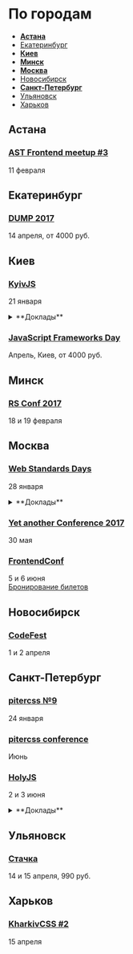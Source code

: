 # По городам

- **[Астана](#Астана)**
- [Екатеринбург](#Екатеринбург)
- **[Киев](#Киев)**
- **[Минск](#Минск)**
- **[Москва](#Москва)**
- [Новосибирск](#Новосибирск)
- **[Санкт-Петербург](#Санкт-Петербург)**
- [Ульяновск](#Ульяновск)
- [Харьков](#Харьков)

## Астана

### [AST Frontend meetup #3](https://astfrontend.timepad.ru/event/432398/)

11 февраля

## Екатеринбург

### [DUMP 2017](http://dump-conf.ru/)

14 апреля, от 4000 руб.

## Киев

### [KyivJS](http://kyivjs.org)

21 января

<details>
  <summary>**Доклады**</summary>

  - «Best practices of Node.js use in production», Никита Галкин
  - «‘This time I’ll build things the right way’», Алексей Распопов
  - «Путешествие вглубь Node.js» или как начать писать RPC и случайно ускорить node_redis в 10 раз», Тимур Шемсединов и Алексей Орленко
  - «Z», Александр Шпак
</details>

### [JavaScript Frameworks Day](http://frameworksdays.com/event/js-frameworks-day-2017)

Апрель, Киев, от 4000 руб.

## Минск

### [RS Conf 2017](https://2017.conf.rollingscopes.com/index.html)

18 и 19 февраля

## Москва

### [Web Standards Days](https://wsd.events/2017/01/28/)

28 января

<details>
  <summary>**Доклады**</summary>

  - «Поговорим о наших младших товарищах», Сергей Попов (Setka)
  - «Играем в браузере», Всеволод Шмыров (Яндекс)
  - «Здесь водятся драконы», Лев Солнцев (МойОфис)
  - «Мой ванильный CSS», Вадим Макеев
  - «JSX? Пфф!», Владимир Гриненко (Яндекс)
  - «Сбертехнологии фронтенда», Александра Воробьёва (Сбербанк-Технологиях)
  - «CSS-in-JS. Назад в будущее!», Никита Мостовой (HeadHunter)
  - «Веб-компоненты: светлое настоящее», Вадим Черненко (Яндекс)
  - «Brunch — последний сборщик, который вам будет нужен», Алексей Швайка (Hell Yeah)
</details>

### [Yet another Conference 2017](https://events.yandex.ru/events/yac/30-may-2017/)

30 мая

### [FrontendConf](http://frontendconf.ru/)

5 и 6 июня  
[Бронирование билетов](http://conf.ontico.ru/conference/join/frontend_conf_2017.html)

## Новосибирск

### [CodeFest](http://2017.codefest.ru/)

1 и 2 апреля

## Санкт-Петербург

### [pitercss №9](https://pitercss.timepad.ru/event/429617/)

24 января

### [pitercss conference](https://pitercss.com/)

Июнь

### [HolyJS](https://holyjs-piter.ru)

2 и 3 июня

<details>
  <summary>**Доклады**</summary>

  - «Build Cross-Platform Desktop Apps with Electron», (Feross Aboukhadijeh)
</details>

## Ульяновск

### [Стачка](http://nastachku.ru)

14 и 15 апреля, 990 руб.

## Харьков

### [KharkivCSS #2](http://kharkivcss.org)

15 апреля
